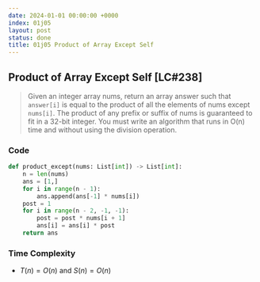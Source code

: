 ```yaml
---
date: 2024-01-01 00:00:00 +0000
index: 01j05
layout: post
status: done
title: 01j05 Product of Array Except Self
---
```


## Product of Array Except Self [LC#238]
> Given an integer array nums, return an array answer such that `answer[i]` is equal to the product of all the elements of nums except `nums[i]`. The product of any prefix or suffix of nums is guaranteed to fit in a 32-bit integer. You must write an algorithm that runs in O(n) time and without using the division operation.

### Code 
```python
def product_except(nums: List[int]) -> List[int]:
    n = len(nums)
    ans = [1,]
    for i in range(n - 1):
        ans.append(ans[-1] * nums[i])
    post = 1
    for i in range(n - 2, -1, -1):
        post = post * nums[i + 1]
        ans[i] = ans[i] * post
    return ans
```

### Time Complexity
- $T(n)= O(n)$ and $S(n)= O(n)$